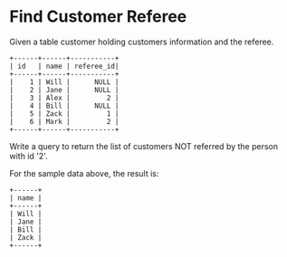 # Find Customer Referee

Given a table customer holding customers information and the referee.

    +------+------+-----------+
    | id   | name | referee_id|
    +------+------+-----------+
    |    1 | Will |      NULL |
    |    2 | Jane |      NULL |
    |    3 | Alex |         2 |
    |    4 | Bill |      NULL |
    |    5 | Zack |         1 |
    |    6 | Mark |         2 |
    +------+------+-----------+

Write a query to return the list of customers NOT referred by the person with id '2'.

For the sample data above, the result is:

    +------+
    | name |
    +------+
    | Will |
    | Jane |
    | Bill |
    | Zack |
    +------+